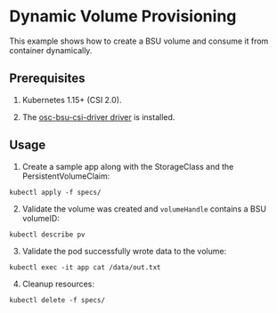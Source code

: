 # Dynamic Volume Provisioning
This example shows how to create a BSU volume and consume it from container dynamically.

## Prerequisites

1. Kubernetes 1.15+ (CSI 2.0).

1. The [osc-bsu-csi-driver driver](https://github.com/outscale-dev/osc-bsu-csi-driver) is installed.

## Usage

1. Create a sample app along with the StorageClass and the PersistentVolumeClaim:
```
kubectl apply -f specs/
```

2. Validate the volume was created and `volumeHandle` contains a BSU volumeID:
```
kubectl describe pv
```

3. Validate the pod successfully wrote data to the volume:
```
kubectl exec -it app cat /data/out.txt
```

4. Cleanup resources:
```
kubectl delete -f specs/
```
